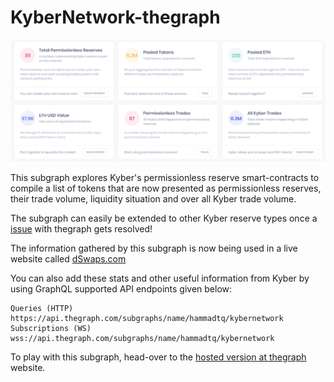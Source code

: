 # KyberNetwork-thegraph

![Screenshot](screenshot.png)

This subgraph explores Kyber's permissionless reserve smart-contracts to compile a list of tokens that are now presented as permissionless reserves, their trade volume, liquidity situation and over all Kyber trade volume.

The subgraph can easily be extended to other Kyber reserve types once a [issue]( https://github.com/graphprotocol/support/issues/33) with thegraph gets resolved!

The information gathered by this subgraph is now being used in a live website called [dSwaps.com](http://dswaps.com)

You can also add these stats and other useful information from Kyber by using GraphQL supported API endpoints given below:

```
Queries (HTTP)
https://api.thegraph.com/subgraphs/name/hammadtq/kybernetwork
Subscriptions (WS)
wss://api.thegraph.com/subgraphs/name/hammadtq/kybernetwork
```

To play with this subgraph, head-over to the [hosted version at thegraph](https://thegraph.com/explorer/subgraph/hammadtq/kybernetwork) website.
